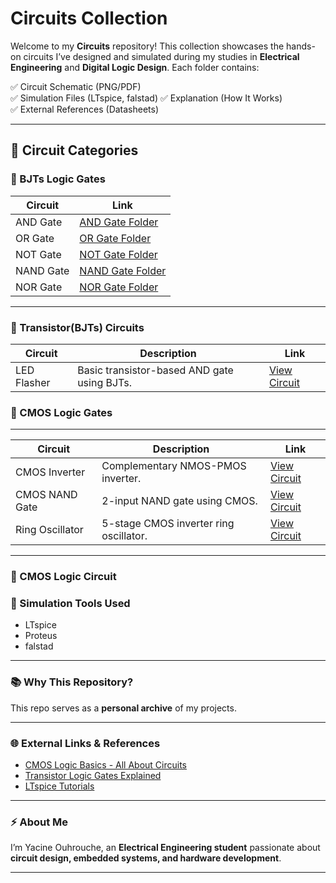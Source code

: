# Circuits Collection

Welcome to my **Circuits** repository! This collection showcases the hands-on circuits I’ve designed and simulated during my studies in **Electrical Engineering** and **Digital Logic Design**. Each folder contains:

✅ Circuit Schematic (PNG/PDF)  
✅ Simulation Files (LTspice, falstad)
✅ Explanation (How It Works)  
✅ External References (Datasheets)  

---

## 📂 Circuit Categories

### 🔗 BJTs Logic Gates

| Circuit |  Link |
|---|---|
| AND Gate | [AND Gate Folder](Logic_Gates/AND_Gate) |
| OR Gate | [OR Gate Folder](Logic_Gates/OR_Gate) |
| NOT Gate | [NOT Gate Folder](Logic_Gates/NOT_Gate) |
| NAND Gate | [NAND Gate Folder](Logic_Gates/NAND_Gate) |
| NOR Gate | [NOR Gate Folder](Logic_Gates/NOR_Gate) |



---

### 🔗 Transistor(BJTs)  Circuits

| Circuit | Description | Link |
|---|---|---|
| LED Flasher | Basic transistor-based AND gate using BJTs. | [View Circuit](/Logic_Circuits/LED_Flasher/) |

### 🔗 CMOS Logic Gates

---
| Circuit | Description | Link |
|---|---|---|
| CMOS Inverter | Complementary NMOS-PMOS inverter. | [View Circuit](./CMOS_Circuits/CMOS_Inverter/) |
| CMOS NAND Gate | 2-input NAND gate using CMOS. | [View Circuit](./CMOS_Circuits/CMOS_NAND/) |
| Ring Oscillator | 5-stage CMOS inverter ring oscillator. | [View Circuit](./CMOS_Circuits/CMOS_Ring_Oscillator/) |

---

### 🔗 CMOS Logic Circuit

### 💾 Simulation Tools Used

- LTspice
- Proteus
- falstad

---

### 📚 Why This Repository?

This repo serves as a **personal archive** of my projects.

---

### 🌐 External Links & References

- [CMOS Logic Basics - All About Circuits](https://www.allaboutcircuits.com/textbook/digital/chpt-3/cmos-logic/)
- [Transistor Logic Gates Explained](https://www.electronics-tutorials.ws/logic/logic_3.html)
- [LTspice Tutorials](https://www.analog.com/en/design-center/design-tools-and-calculators/ltspice-simulator.html)

---


### ⚡ About Me

I’m Yacine Ouhrouche, an **Electrical Engineering student** passionate about **circuit design, embedded systems, and hardware development**. 


---



